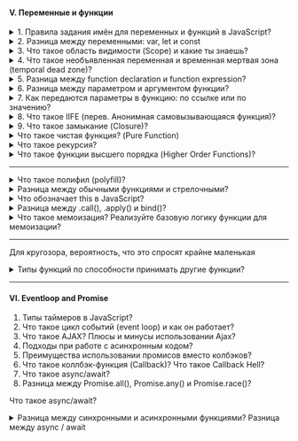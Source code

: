 #### V. Переменные и функции

<details>
<summary> 1. Правила задания имён для переменных и функций в JavaScript? </summary>

Если мы говорим задание имен переменных, то 

1. Они должны содержать буквы на латинице, он должен отражать смысл того, что он хранит: `let age = 20`;

2. Цифр: `let user2 = 'Antony';`

3. Символы доллара: `let $user = 'Alice';`

4. Нижнего подчеркивания: `let _user = 'Pete';`


Если мы говорим то, что как не стоит начинать, то - первый символ не должен быть цифрой: `let 10user = 'Nick';`          

Имя функции должно понятно и четко отражать что она делает и что возвращает. Функция - это действия по этому её имя 
обычно является глаголом: `function checkValue() {}`

</details>

<details>
<summary> 2. Разница между переменными: var, let и const </summary>

Существует несколько отличий между var, let и const:

1. let и const появились в ЕС6, а var был до ЕС6. 

2. Переменные var можно как занова объявлять, так и повторно обновлять, что не вызовет никакой ошибки в консоле. 
И с этим было много проблем 

3. У let мы можем присвоить новое значение, однако создавать переменную с тем же именем нельзя, а у const (если 
говорим про переменую), то мы не можем присвоить новое значение и не можем создать переменную с тем же именем. То 
есть переменная становится не изменяемой. 

4. У var область видимости - глобальная или локальная (область видимости в пределах функции). У `let` и `const` -
блочную область видимости, что в свою очередь означает любой элемент с фигурными скобками: функции, циклы, инструкции
(if ... else).

</details>

<details> 
<summary> 3. Что такое область видимости (Scope) и какие ты знаешь? </summary>

Область видимости - это место откуда мы имеем доступ к переменным или функциям. Выделяют 3 типа: 

1. `Глобальная область видимости` - это когда иы объявляем переменную внутри самого файла js (внутри скрипта) не 
оборачивая ни функцией, циклом. Они доступны из любого места в коде

2. `Локальная область видимости` - переменные и функции объявленные внутри функций, доступны только внутри этой 
функции и всем вложенным в неё функциям. За ее пределами, при обращении к переменной, мы получаем ошибку

3. `Блочная область видимости` - это когда переменная доступна только внутри блока, за пределеми блока она не доступна.

</details>

<details>
<summary> 4. Что такое необъявленная переменная и временная мертвая зона (temporal dead zone)? </summary>

1. `Необъявленная переменная` - это когда мы написали какое-то значение `a = 20` без переменных var, let либо const. 
Область видимости у необъявленных переменых - глобальная, что означает, что они доступны из любого места кода, что 
не очень хорошая практика как и var. Если мы будем использовать строгий режим, то получим ошибку ReferenceError, а в 
нестрогом undefined


2. `Временная мертвая зона` - Она появилась в ЕС6 и работает с let и const. Если мы сначало обратимся к переменной
до ее написания, в случае с var увидем ошибку undefined, так как вар появился значительно раньше временной мертвой 
зоны. Однако если мы сначало вызовем let или const до ее написания, то получим ошибку referenceError. Из чего можно 
сделать вывод, что временная мертвая зона означает, что к переменной мы не можем обратится пока она не будет вычислена

</details> 

<details>
<summary> 5. Разница между function declaration и function expression? </summary>

Выделяют два способа объявлении функции:

- `Function Declaration` – функция, которая объявлена через кл.слово function. Например: `function multyple() {...}`

- `Function Expression` – функция, которая объявление через переменную. Например: `let multiply = function () {...}`

Отличие заключает в том, что к function declaration можно вызвать до того как объявить. Так как JS собирает все строчки 
где объявляется function, а также через Hoisting (подним) их самый вверх, что позволяет нам сначало вызвать их, а потом
объявить. Еще наверное стоит отметить, что если мы объявим function expression через переменную var, то и она будет всплывать

</details>


<details>
<summary> 6. Разница между параметром и аргументом функции? </summary> 

Когда мы пишем функцию и внутри обычных скобок указываем a, b: `function value (a, b) {...}`, то это параметры. 
После того как мы передали параметры мы пишем код например `return a + b`. После вызываем этой функцию через запятую, 
так вот значения, которые передаются при вызове функции называются аргументами: foo (5, 7).  

</details>


<details>
<summary> 7. Как передаются параметры в функцию: по ссылке или по значению?</summary>

Примитивы передаются в функцию по значению, а объекыт и массив уже по ссылке. Стоит отметить, что когда в функции передается 
примитивное значение, то функция получает копию, а не примитивное знаечения, в то время как объект и массив передаются сам уже
 (оригинал) грубо говоря.  

</details>


<details>
<summary> 8. Что такое IIFE (перев. Анонимная самовызывающаяся функция)? </summary>

Если нам нужно вызвать функцию не через foo(), то мы можем использовать следующий метода. По правде говоря он уже устарел,
IIFE (Immediately Invoked Function Expression) - это анонимная функцию с лексической областью видимости, которая вызывается 
немедленно после его объявления. Cинтаксис: оздаёте функцию внутри круглых скобок и после закрывающей скобки, ещё ставьте 
круглые скобки.

</details>


<details>
<summary> 9.  Что такое замыкание (Closure)?  </summary>

Замыкание - оно создается при написании функции со своим лексич.окружение. И когда за пределами функции есть переменная, которого внутри нашего лексического окружения нет, то он
дает доступ обращатся к этой переменной.

</details>


<details>
<summary> Что такое чистая функция? (Pure Function) </summary>

Чистая функция - это та функция, у которой нет побочных эффектов и это функция, результаты которой зависят только от входных параметров. К побочным эффектом относится

К побочным эффектам относятся:

- Запросы на сервер
- Изменения входных параметров
- Обращение к дому (квериселекторы), если говорим про JS.

Плюсы чистых функций:

- Уменьшает кол-во багов (так как он максимально низко влияет на остальную систему. Если я знаю, что у меня есть баг в функции, то он внутри него)
- Легче тестировать
- Легче понимать, посколько все что она делает заключено внутри нее и не нужно никуда бегать.

</details>


<details>
<summary> Что такое рекурсия? </summary>

Рекурсия  - это функция, которая вызывает саму себя в теле этой же функции. Однако если мы не напишем условия, то цикл будет бесконечный, пока не выведится ошибка, что стек переполнен. Чтобы избежать данной ошибки необходимо условия выхода из функции. Например мы можем использовать рекурсию для вычисления чисел Фибоначчи или факториала

</details>


<details>
<summary> Что такое функции высшего порядка (Higher Order Functions)?  </summary>

HOF - обычная функция, которая принимает в качестве аргумента другую функцию, добавляет в эту функцию так скажем новый финкционал и возвращает его - это map, filter, reduce

<img src="../../assets/3.PNG" alt="Primer">

</details>

---


<details>
<summary> Что такое полифил (polyfill)? </summary>

</details>

<details>
<summary> Разница между обычными функциями и стрелочными? </summary>

</details>


<details>
<summary>  Что обозначает this в JavaScript? </summary>

</details>


<details>
<summary> Разница между .call(), .apply() и bind()? </summary>

</details>


<details>
<summary> Что такое мемоизация? Реализуйте базовую логику функции для мемоизации? </summary>

</details>



--- 

Для кругозора, вероятность, что это спросят крайне маленькая

<details>
<summary> Типы функций по способности принимать другие функции? </summary>

В JS можно выделить 3 основные типов функций в зависимости от принимаемых данных:

- Функция первого класса (first-class functions) – это функция, которая не принимает другую функцию в качестве аргумента и не возвращает функцию как значения

`const firstOrder = () => console.log( “Hello”)`

- Функции высшего порядка (HOF) – это функция, которая принимает другую функцию в качестве аргумента или возвращает функцию как значение

`const higherOrder = firstOrderReturn => firstOrderReturn()`

- Унарная функция – это функция, которая принимает только 1 аргумент, который не является функцией.

`const unaryFunction = (a) => console.log(${a} + world!)`

</details>



--- 

#### VI. Eventloop and Promise

1. Типы таймеров в JavaScript?
2. Что такое цикл событий (event loop) и как он работает?
3. Что такое AJAX? Плюсы и минусы использовании Ajax?
4. Подходы при работе с асинхронным кодом?
5. Преимущества использовании промисов вместо колбэков?
6. Что такое коллбэк-функция (Callback)? Что такое Callback Hell?
7. Что такое async/await?
8. Разница между Promise.all(), Promise.any() и Promise.race()?




Что такое async/await?

<details>
<summary> Разница между синхронными и асинхронными функциями? Разница между async / await</summary>

Когда интерпретатор натыкается на синхронную функцию, он блокирует дальнейшее выполнения операции прежде чем данная функция будет выполнения. По этому набор таких функций выполняется последовательно - одна за другой. Ассинхронные функции наоборот не блокирует дальнейшие выполнения скрипта 

</details>

